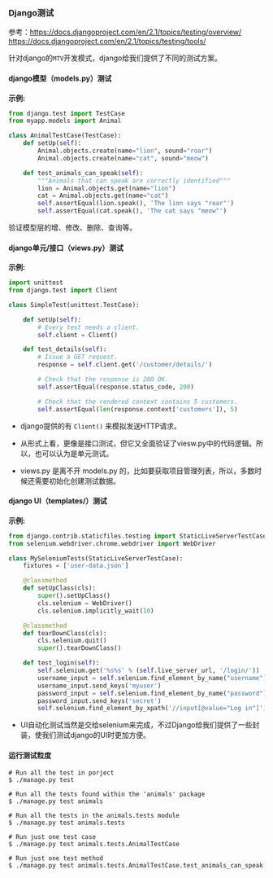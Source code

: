 
### Django测试

参考：https://docs.djangoproject.com/en/2.1/topics/testing/overview/
https://docs.djangoproject.com/en/2.1/topics/testing/tools/

针对django的```MTV```开发模式，django给我们提供了不同的测试方案。

#### django模型（models.py）测试

__示例:__

```python
from django.test import TestCase
from myapp.models import Animal

class AnimalTestCase(TestCase):
    def setUp(self):
        Animal.objects.create(name="lion", sound="roar")
        Animal.objects.create(name="cat", sound="meow")

    def test_animals_can_speak(self):
        """Animals that can speak are correctly identified"""
        lion = Animal.objects.get(name="lion")
        cat = Animal.objects.get(name="cat")
        self.assertEqual(lion.speak(), 'The lion says "roar"')
        self.assertEqual(cat.speak(), 'The cat says "meow"')

```

验证模型层的增、修改、删除、查询等。

#### django单元/接口（views.py）测试

__示例:__

```python
import unittest
from django.test import Client

class SimpleTest(unittest.TestCase):

    def setUp(self):
        # Every test needs a client.
        self.client = Client()

    def test_details(self):
        # Issue a GET request.
        response = self.client.get('/customer/details/')

        # Check that the response is 200 OK.
        self.assertEqual(response.status_code, 200)

        # Check that the rendered context contains 5 customers.
        self.assertEqual(len(response.context['customers']), 5)

```

* django提供的有 ```Client()``` 来模拟发送HTTP请求。

* 从形式上看，更像是接口测试，但它又全面验证了viesw.py中的代码逻辑。所以，也可以认为是单元测试。

* views.py 是离不开 models.py 的，比如要获取项目管理列表，所以，多数时候还需要初始化创建测试数据。

#### django UI（templates/）测试

__示例:__

```python
from django.contrib.staticfiles.testing import StaticLiveServerTestCase
from selenium.webdriver.chrome.webdriver import WebDriver

class MySeleniumTests(StaticLiveServerTestCase):
    fixtures = ['user-data.json']

    @classmethod
    def setUpClass(cls):
        super().setUpClass()
        cls.selenium = WebDriver()
        cls.selenium.implicitly_wait(10)

    @classmethod
    def tearDownClass(cls):
        cls.selenium.quit()
        super().tearDownClass()

    def test_login(self):
        self.selenium.get('%s%s' % (self.live_server_url, '/login/'))
        username_input = self.selenium.find_element_by_name("username")
        username_input.send_keys('myuser')
        password_input = self.selenium.find_element_by_name("password")
        password_input.send_keys('secret')
        self.selenium.find_element_by_xpath('//input[@value="Log in"]').click()

```

* UI自动化测试当然是交给selenium来完成，不过Django给我们提供了一些封装，使我们测试django的UI时更加方便。

#### 运行测试粒度

```shell
# Run all the test in porject
$ ./manage.py test

# Run all the tests found within the 'animals' package
$ ./manage.py test animals

# Run all the tests in the animals.tests module
$ ./manage.py test animals.tests

# Run just one test case
$ ./manage.py test animals.tests.AnimalTestCase

# Run just one test method
$ ./manage.py test animals.tests.AnimalTestCase.test_animals_can_speak
```
